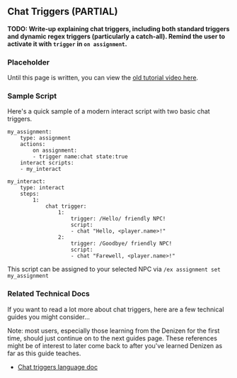 Chat Triggers (PARTIAL)
-------------

**TODO: Write-up explaining chat triggers, including both standard triggers and dynamic regex triggers (particularly a catch-all). Remind the user to activate it with `trigger` in `on assignment`.**

### Placeholder

Until this page is written, you can view the [old tutorial video here](https://one.denizenscript.com/denizen/vids/Your%20First%20Interact%20Script%20And%20Chat%20Trigger).

### Sample Script

Here's a quick sample of a modern interact script with two basic chat triggers.

```dscript_green
my_assignment:
    type: assignment
    actions:
        on assignment:
        - trigger name:chat state:true
    interact scripts:
    - my_interact

my_interact:
    type: interact
    steps:
        1:
            chat trigger:
                1:
                    trigger: /Hello/ friendly NPC!
                    script:
                    - chat "Hello, <player.name>!"
                2:
                    trigger: /Goodbye/ friendly NPC!
                    script:
                    - chat "Farewell, <player.name>!"
```

This script can be assigned to your selected NPC via `/ex assignment set my_assignment`

### Related Technical Docs

If you want to read a lot more about chat triggers, here are a few technical guides you might consider...

Note: most users, especially those learning from the Denizen for the first time, should just continue on to the next guides page. These references might be of interest to later come back to after you've learned Denizen as far as this guide teaches.

- [Chat triggers language doc](https://meta.denizenscript.com/Docs/Languages/chat%20triggers)
